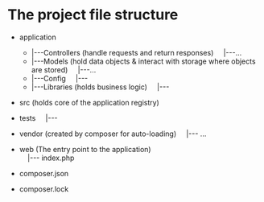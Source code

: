 # The project file structure

* application
    *   |---Controllers (handle requests and return responses)
    &nbsp;&nbsp;&nbsp;&nbsp;|---...
    *   |---Models (hold data objects & interact with storage where objects are stored)
    &nbsp;&nbsp;&nbsp;&nbsp;|---...
    *   |---Config
    &nbsp;&nbsp;&nbsp;&nbsp;|---
    *   |---Libraries (holds business logic)
    &nbsp;&nbsp;&nbsp;&nbsp;|---
* src (holds core of the application registry)
* tests
    &nbsp;&nbsp;&nbsp;&nbsp;|---

* vendor (created by composer for auto-loading)
    &nbsp;&nbsp;&nbsp;&nbsp;|--- ...

* web (The entry point to the application)   
    &nbsp;&nbsp;&nbsp;&nbsp;|--- index.php
    
* composer.json

* composer.lock